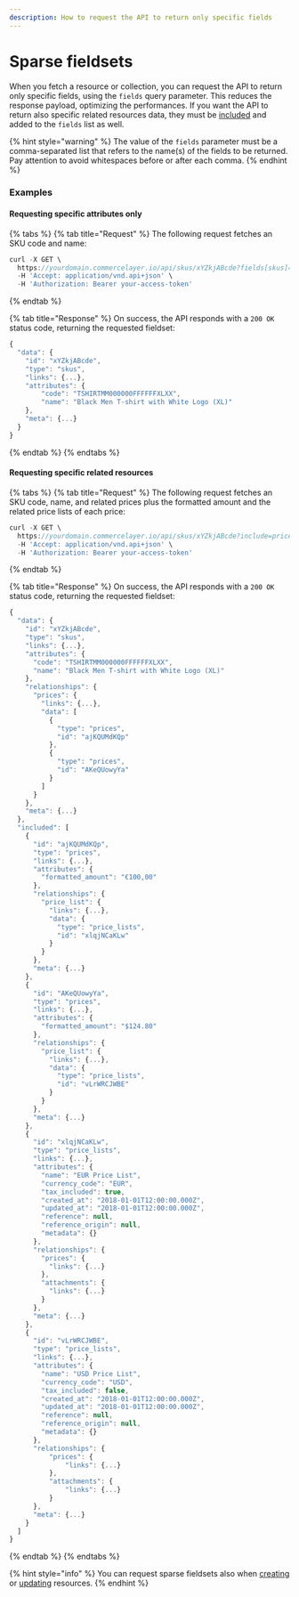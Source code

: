 ```yaml
---
description: How to request the API to return only specific fields
---
```


# Sparse fieldsets

When you fetch a resource or collection, you can request the API to return only specific fields, using the `fields` query parameter. This reduces the response payload, optimizing the performances. If you want the API to return also specific related resources data, they must be [included](including-associations.md) and added to the `fields` list as well.

{% hint style="warning" %}
The value of the `fields` parameter must be a comma-separated list that refers to the name\(s\) of the fields to be returned. Pay attention to avoid whitespaces before or after each comma.
{% endhint %}

### Examples

#### Requesting specific attributes only

{% tabs %}
{% tab title="Request" %}
The following request fetches an SKU code and name:

```javascript
curl -X GET \
  https://yourdomain.commercelayer.io/api/skus/xYZkjABcde?fields[skus]=code,name \
  -H 'Accept: application/vnd.api+json' \
  -H 'Authorization: Bearer your-access-token'
```
{% endtab %}

{% tab title="Response" %}
On success, the API responds with a `200 OK` status code, returning the requested fieldset:

```javascript
{
  "data": {
    "id": "xYZkjABcde",
    "type": "skus",
    "links": {...},
    "attributes": {
        "code": "TSHIRTMM000000FFFFFFXLXX",
        "name": "Black Men T-shirt with White Logo (XL)"
    },
    "meta": {...}
  }
}
```
{% endtab %}
{% endtabs %}

#### Requesting specific related resources

{% tabs %}
{% tab title="Request" %}
The following request fetches an SKU code, name, and related prices plus the formatted amount and the related price lists of each price:

```javascript
curl -X GET \
  https://yourdomain.commercelayer.io/api/skus/xYZkjABcde?include=prices,prices.price_list&fields[skus]=code,name,prices&fields[prices]=formatted_amount,price_list \
  -H 'Accept: application/vnd.api+json' \
  -H 'Authorization: Bearer your-access-token'
```
{% endtab %}

{% tab title="Response" %}
On success, the API responds with a `200 OK` status code, returning the requested fieldset: 

```javascript
{
  "data": {
    "id": "xYZkjABcde",
    "type": "skus",
    "links": {...},
    "attributes": {
      "code": "TSHIRTMM000000FFFFFFXLXX",
      "name": "Black Men T-shirt with White Logo (XL)"
    },
    "relationships": {
      "prices": {
        "links": {...},
        "data": [
          {
            "type": "prices",
            "id": "ajKQUMdKQp"
          },
          {
            "type": "prices",
            "id": "AKeQUowyYa"
          }
        ]
      }
    },
    "meta": {...}
  },
  "included": [
    {
      "id": "ajKQUMdKQp",
      "type": "prices",
      "links": {...},
      "attributes": {
        "formatted_amount": "€100,00"
      },
      "relationships": {
        "price_list": {
          "links": {...},
          "data": {
            "type": "price_lists",
            "id": "xlqjNCaKLw"
          }
        }
      },
      "meta": {...}
    },
    {
      "id": "AKeQUowyYa",
      "type": "prices",
      "links": {...},
      "attributes": {
        "formatted_amount": "$124.80"
      },
      "relationships": {
        "price_list": {
          "links": {...},
          "data": {
            "type": "price_lists",
            "id": "vLrWRCJWBE"
          }
        }
      },
      "meta": {...}
    },
    {
      "id": "xlqjNCaKLw",
      "type": "price_lists",
      "links": {...},
      "attributes": {
        "name": "EUR Price List",
        "currency_code": "EUR",
        "tax_included": true,
        "created_at": "2018-01-01T12:00:00.000Z",
        "updated_at": "2018-01-01T12:00:00.000Z",
        "reference": null,
        "reference_origin": null,
        "metadata": {}
      },
      "relationships": {
        "prices": {
          "links": {...}
        },
        "attachments": {
          "links": {...}
        }
      },
      "meta": {...}
    },
    {
      "id": "vLrWRCJWBE",
      "type": "price_lists",
      "links": {...},
      "attributes": {
        "name": "USD Price List",
        "currency_code": "USD",
        "tax_included": false,
        "created_at": "2018-01-01T12:00:00.000Z",
        "updated_at": "2018-01-01T12:00:00.000Z",
        "reference": null,
        "reference_origin": null,
        "metadata": {}
      },
      "relationships": {
          "prices": {
              "links": {...}
          },
          "attachments": {
              "links": {...}
          }
      },
      "meta": {...}
    }
  ]
}
```
{% endtab %}
{% endtabs %}

{% hint style="info" %}
You can request sparse fieldsets also when [creating](creating-resources.md) or [updating](updating-resources.md) resources.
{% endhint %}

